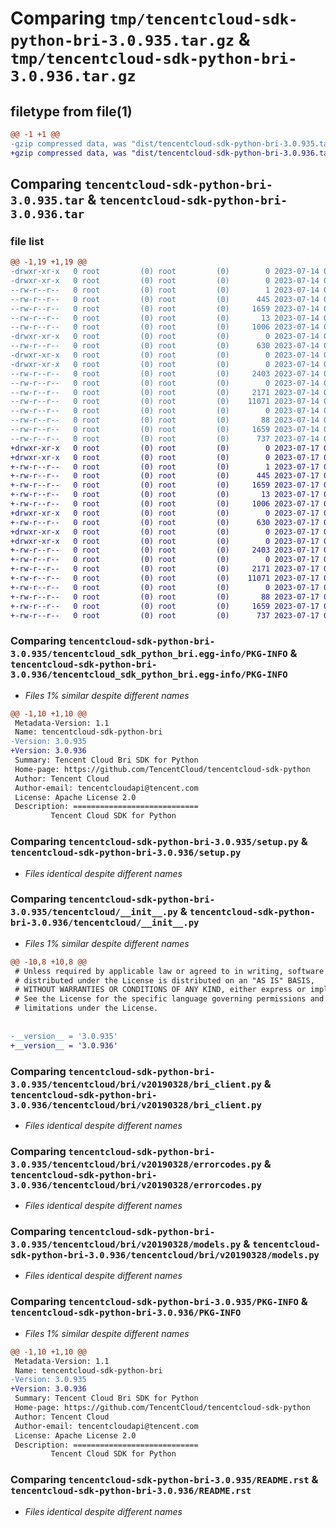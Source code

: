 # Comparing `tmp/tencentcloud-sdk-python-bri-3.0.935.tar.gz` & `tmp/tencentcloud-sdk-python-bri-3.0.936.tar.gz`

## filetype from file(1)

```diff
@@ -1 +1 @@
-gzip compressed data, was "dist/tencentcloud-sdk-python-bri-3.0.935.tar", last modified: Fri Jul 14 00:18:02 2023, max compression
+gzip compressed data, was "dist/tencentcloud-sdk-python-bri-3.0.936.tar", last modified: Mon Jul 17 00:18:47 2023, max compression
```

## Comparing `tencentcloud-sdk-python-bri-3.0.935.tar` & `tencentcloud-sdk-python-bri-3.0.936.tar`

### file list

```diff
@@ -1,19 +1,19 @@
-drwxr-xr-x   0 root         (0) root         (0)        0 2023-07-14 00:18:02.000000 tencentcloud-sdk-python-bri-3.0.935/
-drwxr-xr-x   0 root         (0) root         (0)        0 2023-07-14 00:18:02.000000 tencentcloud-sdk-python-bri-3.0.935/tencentcloud_sdk_python_bri.egg-info/
--rw-r--r--   0 root         (0) root         (0)        1 2023-07-14 00:18:02.000000 tencentcloud-sdk-python-bri-3.0.935/tencentcloud_sdk_python_bri.egg-info/dependency_links.txt
--rw-r--r--   0 root         (0) root         (0)      445 2023-07-14 00:18:02.000000 tencentcloud-sdk-python-bri-3.0.935/tencentcloud_sdk_python_bri.egg-info/SOURCES.txt
--rw-r--r--   0 root         (0) root         (0)     1659 2023-07-14 00:18:02.000000 tencentcloud-sdk-python-bri-3.0.935/tencentcloud_sdk_python_bri.egg-info/PKG-INFO
--rw-r--r--   0 root         (0) root         (0)       13 2023-07-14 00:18:02.000000 tencentcloud-sdk-python-bri-3.0.935/tencentcloud_sdk_python_bri.egg-info/top_level.txt
--rw-r--r--   0 root         (0) root         (0)     1006 2023-07-14 00:18:02.000000 tencentcloud-sdk-python-bri-3.0.935/setup.py
-drwxr-xr-x   0 root         (0) root         (0)        0 2023-07-14 00:18:02.000000 tencentcloud-sdk-python-bri-3.0.935/tencentcloud/
--rw-r--r--   0 root         (0) root         (0)      630 2023-07-14 00:18:02.000000 tencentcloud-sdk-python-bri-3.0.935/tencentcloud/__init__.py
-drwxr-xr-x   0 root         (0) root         (0)        0 2023-07-14 00:18:02.000000 tencentcloud-sdk-python-bri-3.0.935/tencentcloud/bri/
-drwxr-xr-x   0 root         (0) root         (0)        0 2023-07-14 00:18:02.000000 tencentcloud-sdk-python-bri-3.0.935/tencentcloud/bri/v20190328/
--rw-r--r--   0 root         (0) root         (0)     2403 2023-07-14 00:18:02.000000 tencentcloud-sdk-python-bri-3.0.935/tencentcloud/bri/v20190328/bri_client.py
--rw-r--r--   0 root         (0) root         (0)        0 2023-07-14 00:18:02.000000 tencentcloud-sdk-python-bri-3.0.935/tencentcloud/bri/v20190328/__init__.py
--rw-r--r--   0 root         (0) root         (0)     2171 2023-07-14 00:18:02.000000 tencentcloud-sdk-python-bri-3.0.935/tencentcloud/bri/v20190328/errorcodes.py
--rw-r--r--   0 root         (0) root         (0)    11071 2023-07-14 00:18:02.000000 tencentcloud-sdk-python-bri-3.0.935/tencentcloud/bri/v20190328/models.py
--rw-r--r--   0 root         (0) root         (0)        0 2023-07-14 00:18:02.000000 tencentcloud-sdk-python-bri-3.0.935/tencentcloud/bri/__init__.py
--rw-r--r--   0 root         (0) root         (0)       88 2023-07-14 00:18:02.000000 tencentcloud-sdk-python-bri-3.0.935/setup.cfg
--rw-r--r--   0 root         (0) root         (0)     1659 2023-07-14 00:18:02.000000 tencentcloud-sdk-python-bri-3.0.935/PKG-INFO
--rw-r--r--   0 root         (0) root         (0)      737 2023-07-14 00:18:02.000000 tencentcloud-sdk-python-bri-3.0.935/README.rst
+drwxr-xr-x   0 root         (0) root         (0)        0 2023-07-17 00:18:47.000000 tencentcloud-sdk-python-bri-3.0.936/
+drwxr-xr-x   0 root         (0) root         (0)        0 2023-07-17 00:18:47.000000 tencentcloud-sdk-python-bri-3.0.936/tencentcloud_sdk_python_bri.egg-info/
+-rw-r--r--   0 root         (0) root         (0)        1 2023-07-17 00:18:47.000000 tencentcloud-sdk-python-bri-3.0.936/tencentcloud_sdk_python_bri.egg-info/dependency_links.txt
+-rw-r--r--   0 root         (0) root         (0)      445 2023-07-17 00:18:47.000000 tencentcloud-sdk-python-bri-3.0.936/tencentcloud_sdk_python_bri.egg-info/SOURCES.txt
+-rw-r--r--   0 root         (0) root         (0)     1659 2023-07-17 00:18:47.000000 tencentcloud-sdk-python-bri-3.0.936/tencentcloud_sdk_python_bri.egg-info/PKG-INFO
+-rw-r--r--   0 root         (0) root         (0)       13 2023-07-17 00:18:47.000000 tencentcloud-sdk-python-bri-3.0.936/tencentcloud_sdk_python_bri.egg-info/top_level.txt
+-rw-r--r--   0 root         (0) root         (0)     1006 2023-07-17 00:18:47.000000 tencentcloud-sdk-python-bri-3.0.936/setup.py
+drwxr-xr-x   0 root         (0) root         (0)        0 2023-07-17 00:18:47.000000 tencentcloud-sdk-python-bri-3.0.936/tencentcloud/
+-rw-r--r--   0 root         (0) root         (0)      630 2023-07-17 00:18:47.000000 tencentcloud-sdk-python-bri-3.0.936/tencentcloud/__init__.py
+drwxr-xr-x   0 root         (0) root         (0)        0 2023-07-17 00:18:47.000000 tencentcloud-sdk-python-bri-3.0.936/tencentcloud/bri/
+drwxr-xr-x   0 root         (0) root         (0)        0 2023-07-17 00:18:47.000000 tencentcloud-sdk-python-bri-3.0.936/tencentcloud/bri/v20190328/
+-rw-r--r--   0 root         (0) root         (0)     2403 2023-07-17 00:18:47.000000 tencentcloud-sdk-python-bri-3.0.936/tencentcloud/bri/v20190328/bri_client.py
+-rw-r--r--   0 root         (0) root         (0)        0 2023-07-17 00:18:47.000000 tencentcloud-sdk-python-bri-3.0.936/tencentcloud/bri/v20190328/__init__.py
+-rw-r--r--   0 root         (0) root         (0)     2171 2023-07-17 00:18:47.000000 tencentcloud-sdk-python-bri-3.0.936/tencentcloud/bri/v20190328/errorcodes.py
+-rw-r--r--   0 root         (0) root         (0)    11071 2023-07-17 00:18:47.000000 tencentcloud-sdk-python-bri-3.0.936/tencentcloud/bri/v20190328/models.py
+-rw-r--r--   0 root         (0) root         (0)        0 2023-07-17 00:18:47.000000 tencentcloud-sdk-python-bri-3.0.936/tencentcloud/bri/__init__.py
+-rw-r--r--   0 root         (0) root         (0)       88 2023-07-17 00:18:47.000000 tencentcloud-sdk-python-bri-3.0.936/setup.cfg
+-rw-r--r--   0 root         (0) root         (0)     1659 2023-07-17 00:18:47.000000 tencentcloud-sdk-python-bri-3.0.936/PKG-INFO
+-rw-r--r--   0 root         (0) root         (0)      737 2023-07-17 00:18:47.000000 tencentcloud-sdk-python-bri-3.0.936/README.rst
```

### Comparing `tencentcloud-sdk-python-bri-3.0.935/tencentcloud_sdk_python_bri.egg-info/PKG-INFO` & `tencentcloud-sdk-python-bri-3.0.936/tencentcloud_sdk_python_bri.egg-info/PKG-INFO`

 * *Files 1% similar despite different names*

```diff
@@ -1,10 +1,10 @@
 Metadata-Version: 1.1
 Name: tencentcloud-sdk-python-bri
-Version: 3.0.935
+Version: 3.0.936
 Summary: Tencent Cloud Bri SDK for Python
 Home-page: https://github.com/TencentCloud/tencentcloud-sdk-python
 Author: Tencent Cloud
 Author-email: tencentcloudapi@tencent.com
 License: Apache License 2.0
 Description: ============================
         Tencent Cloud SDK for Python
```

### Comparing `tencentcloud-sdk-python-bri-3.0.935/setup.py` & `tencentcloud-sdk-python-bri-3.0.936/setup.py`

 * *Files identical despite different names*

### Comparing `tencentcloud-sdk-python-bri-3.0.935/tencentcloud/__init__.py` & `tencentcloud-sdk-python-bri-3.0.936/tencentcloud/__init__.py`

 * *Files 1% similar despite different names*

```diff
@@ -10,8 +10,8 @@
 # Unless required by applicable law or agreed to in writing, software
 # distributed under the License is distributed on an "AS IS" BASIS,
 # WITHOUT WARRANTIES OR CONDITIONS OF ANY KIND, either express or implied.
 # See the License for the specific language governing permissions and
 # limitations under the License.
 
 
-__version__ = '3.0.935'
+__version__ = '3.0.936'
```

### Comparing `tencentcloud-sdk-python-bri-3.0.935/tencentcloud/bri/v20190328/bri_client.py` & `tencentcloud-sdk-python-bri-3.0.936/tencentcloud/bri/v20190328/bri_client.py`

 * *Files identical despite different names*

### Comparing `tencentcloud-sdk-python-bri-3.0.935/tencentcloud/bri/v20190328/errorcodes.py` & `tencentcloud-sdk-python-bri-3.0.936/tencentcloud/bri/v20190328/errorcodes.py`

 * *Files identical despite different names*

### Comparing `tencentcloud-sdk-python-bri-3.0.935/tencentcloud/bri/v20190328/models.py` & `tencentcloud-sdk-python-bri-3.0.936/tencentcloud/bri/v20190328/models.py`

 * *Files identical despite different names*

### Comparing `tencentcloud-sdk-python-bri-3.0.935/PKG-INFO` & `tencentcloud-sdk-python-bri-3.0.936/PKG-INFO`

 * *Files 1% similar despite different names*

```diff
@@ -1,10 +1,10 @@
 Metadata-Version: 1.1
 Name: tencentcloud-sdk-python-bri
-Version: 3.0.935
+Version: 3.0.936
 Summary: Tencent Cloud Bri SDK for Python
 Home-page: https://github.com/TencentCloud/tencentcloud-sdk-python
 Author: Tencent Cloud
 Author-email: tencentcloudapi@tencent.com
 License: Apache License 2.0
 Description: ============================
         Tencent Cloud SDK for Python
```

### Comparing `tencentcloud-sdk-python-bri-3.0.935/README.rst` & `tencentcloud-sdk-python-bri-3.0.936/README.rst`

 * *Files identical despite different names*

